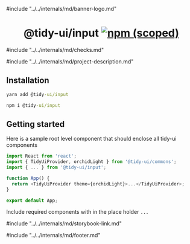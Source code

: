 #include "../../internals/md/banner-logo.md"

<h1 align="center">
  @tidy-ui/input
  <a href="https://www.npmjs.com/package/@tidy-ui/input">
    <img alt="npm (scoped)" src="https://img.shields.io/npm/v/@tidy-ui/input" />
  </a>
</h1>
#include "../../internals/md/checks.md"

#include "../../internals/md/project-description.md"

## Installation

```cmd
yarn add @tidy-ui/input
```

```cmd
npm i @tidy-ui/input
```

## Getting started

Here is a sample root level component that should enclose all tidy-ui components

```typescript
import React from 'react';
import { TidyUiProvider, orchidLight } from '@tidy-ui/commons';
import { ... } from '@tidy-ui/input';

function App() {
  return <TidyUiProvider theme={orchidLight}>...</TidyUiProvider>;
}

export default App;
```

Include required components with in the place holder `...`

#include "../../internals/md/storybook-link.md"

#include "../../internals/md/footer.md"
